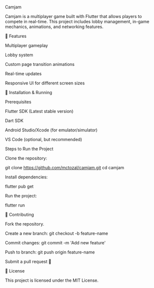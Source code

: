 Camjam

Camjam is a multiplayer game built with Flutter that allows players to compete in real-time. This project includes lobby management, in-game mechanics, animations, and networking features.

🚀 Features

Multiplayer gameplay

Lobby system

Custom page transition animations

Real-time updates

Responsive UI for different screen sizes

🔧 Installation & Running

Prerequisites

Flutter SDK (Latest stable version)

Dart SDK

Android Studio/Xcode (for emulator/simulator)

VS Code (optional, but recommended)

Steps to Run the Project

Clone the repository:

git clone https://github.com/mctozal/camjam.git
cd camjam

Install dependencies:

flutter pub get

Run the project:

flutter run

🤝 Contributing

Fork the repository.

Create a new branch: git checkout -b feature-name

Commit changes: git commit -m 'Add new feature'

Push to branch: git push origin feature-name

Submit a pull request 🚀

📜 License

This project is licensed under the MIT License.
